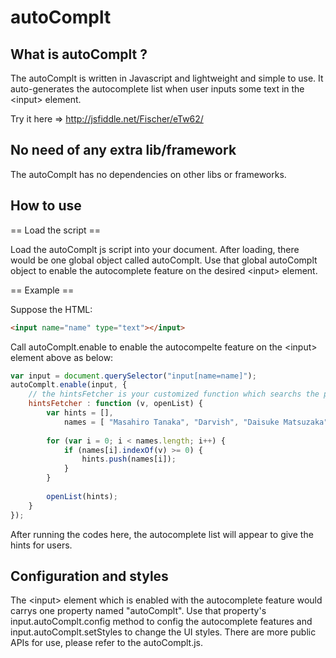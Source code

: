 autoComplt
==========
## What is autoComplt ?
The autoComplt is written in Javascript and lightweight and simple to use. It auto-generates the autocomplete list when user inputs some text in the &lt;input&gt; element.

Try it here => http://jsfiddle.net/Fischer/eTw62/


## No need of any extra lib/framework
The autoComplt has no dependencies on other libs or frameworks.


## How to use
== Load the script ==

Load the autoComplt js script into your document. After loading, there would be one global object called autoComplt. Use that global autoComplt object to enable the autocomplete feature on the desired &lt;input&gt; element.


== Example ==

Suppose the HTML:
```html
<input name="name" type="text"></input>
````

Call autoComplt.enable to enable the autocompelte feature on the &lt;input&gt; element above as below:
```javascript
var input = document.querySelector("input[name=name]");
autoComplt.enable(input, {
    // the hintsFetcher is your customized function which searchs the proper autocomplete hints based on the user's input value.
    hintsFetcher : function (v, openList) {
        var hints = [],
            names = [ "Masahiro Tanaka", "Darvish", "Daisuke Matsuzaka" ];
        
        for (var i = 0; i < names.length; i++) {
            if (names[i].indexOf(v) >= 0) {
                hints.push(names[i]);
            }
        }
        
        openList(hints);
    }
});
```

After running the codes here, the autocomplete list will appear to give the hints for users.


## Configuration and styles
The &lt;input&gt; element which is enabled with the autocomplete feature would carrys one property named "autoComplt". Use that property's input.autoComplt.config method to config the autocomplete features and input.autoComplt.setStyles to change the UI styles. There are more public APIs for use, please refer to the autoComplt.js.

